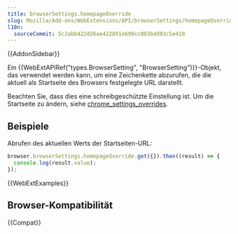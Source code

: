 ```yaml
---
title: browserSettings.homepageOverride
slug: Mozilla/Add-ons/WebExtensions/API/browserSettings/homepageOverride
l10n:
  sourceCommit: 5c2abb422d26ae422891e699cc083bdd93c5e410
---
```


{{AddonSidebar}}

Ein {{WebExtAPIRef("types.BrowserSetting", "BrowserSetting")}}-Objekt, das verwendet werden kann, um eine Zeichenkette abzurufen, die die aktuell als Startseite des Browsers festgelegte URL darstellt.

Beachten Sie, dass dies eine schreibgeschützte Einstellung ist. Um die Startseite zu ändern, siehe [chrome_settings_overrides](/de/docs/Mozilla/Add-ons/WebExtensions/manifest.json/chrome_settings_overrides).

## Beispiele

Abrufen des aktuellen Werts der Startseiten-URL:

```js
browser.browserSettings.homepageOverride.get({}).then((result) => {
  console.log(result.value);
});
```

{{WebExtExamples}}

## Browser-Kompatibilität

{{Compat}}
